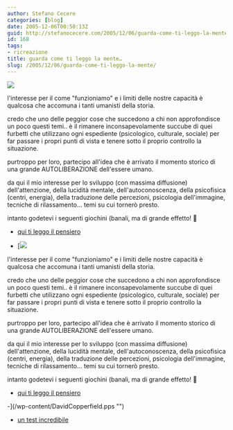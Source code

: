 ```yaml
---
author: Stefano Cecere
categories: [blog]
date: 2005-12-06T00:50:13Z
guid: http://stefanocecere.com/2005/12/06/guarda-come-ti-leggo-la-mente/
id: 168
tags:
- ricreazione
title: guarda come ti leggo la mente…
slug: /2005/12/06/guarda-come-ti-leggo-la-mente/
---
```


![](/wp-content/lettura_del_pensiero.jpg)

l'interesse per il come "funzioniamo" e i limiti delle nostre capacità è qualcosa che accomuna i tanti umanisti della storia.

credo che uno delle peggior cose che succedono a chi non approfondisce un poco questi temi.. è il rimanere inconsapevolamente succube di quei furbetti che utilizzano ogni espediente (psicologico, culturale, sociale) per far passare i propri punti di vista e tenere sotto il proprio controllo la situazione.

purtroppo per loro, partecipo all'idea che è arrivato il momento storico di una grande AUTOLIBERAZIONE dell'essere umano.
  
da qui il mio interesse per lo sviluppo (con massima diffusione) dell'attenzione, della lucidità mentale, dell'autoconoscenza, della psicofisica (centri, energia), della traduzione delle percezioni, psicologia dell'immagine, tecniche di rilassamento… temi su cui tornerò presto.

intanto godetevi i seguenti giochini (banali, ma di grande effetto! 🙂

- <a href='/wp-content/lettura_pensiero.html' title='' target='_blank'>qui ti leggo il pensiero</a>
  
- [![](/wp-content/lettura_del_pensiero.jpg)

l'interesse per il come "funzioniamo" e i limiti delle nostre capacità è qualcosa che accomuna i tanti umanisti della storia.

credo che uno delle peggior cose che succedono a chi non approfondisce un poco questi temi.. è il rimanere inconsapevolamente succube di quei furbetti che utilizzano ogni espediente (psicologico, culturale, sociale) per far passare i propri punti di vista e tenere sotto il proprio controllo la situazione.

purtroppo per loro, partecipo all'idea che è arrivato il momento storico di una grande AUTOLIBERAZIONE dell'essere umano.
  
da qui il mio interesse per lo sviluppo (con massima diffusione) dell'attenzione, della lucidità mentale, dell'autoconoscenza, della psicofisica (centri, energia), della traduzione delle percezioni, psicologia dell'immagine, tecniche di rilassamento… temi su cui tornerò presto.

intanto godetevi i seguenti giochini (banali, ma di grande effetto! 🙂

- <a href='/wp-content/lettura_pensiero.html' title='' target='_blank'>qui ti leggo il pensiero</a>
  
-](/wp-content/DavidCopperfield.pps "") 
  
- <a href="http://www.ilfannullone.it/articolo/un-test-incredibile/22/" target='_blank'>un test incredibile</a>